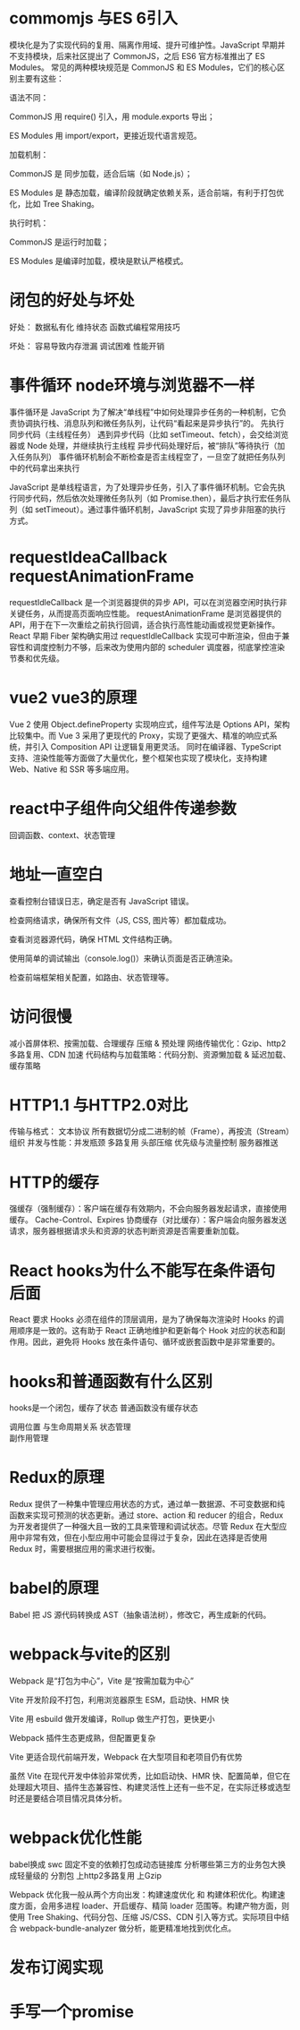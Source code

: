 # commomjs 与ES 6引入
模块化是为了实现代码的复用、隔离作用域、提升可维护性。JavaScript 早期并不支持模块，后来社区提出了 CommonJS，之后 ES6 官方标准推出了 ES Modules。
常见的两种模块规范是 CommonJS 和 ES Modules，它们的核心区别主要有这些：

语法不同：

CommonJS 用 require() 引入，用 module.exports 导出；

ES Modules 用 import/export，更接近现代语言规范。

加载机制：

CommonJS 是 同步加载，适合后端（如 Node.js）；

ES Modules 是 静态加载，编译阶段就确定依赖关系，适合前端，有利于打包优化，比如 Tree Shaking。

执行时机：

CommonJS 是运行时加载；

ES Modules 是编译时加载，模块是默认严格模式。


# 闭包的好处与坏处
好处： 数据私有化 维持状态 函数式编程常用技巧

坏处： 容易导致内存泄漏 调试困难 性能开销


# 事件循环 node环境与浏览器不一样
事件循环是 JavaScript 为了解决“单线程”中如何处理异步任务的一种机制，它负责协调执行栈、消息队列和微任务队列，让代码“看起来是异步执行”的。
先执行同步代码（主线程任务）
遇到异步代码（比如 setTimeout、fetch），会交给浏览器或 Node 处理，并继续执行主线程
异步代码处理好后，被“排队”等待执行（加入任务队列）
事件循环机制会不断检查是否主线程空了，一旦空了就把任务队列中的代码拿出来执行

JavaScript 是单线程语言，为了处理异步任务，引入了事件循环机制。它会先执行同步代码，然后依次处理微任务队列（如 Promise.then），最后才执行宏任务队列（如 setTimeout）。通过事件循环机制，JavaScript 实现了异步非阻塞的执行方式。

# requestIdeaCallback requestAnimationFrame
requestIdleCallback 是一个浏览器提供的异步 API，可以在浏览器空闲时执行非关键任务，从而提高页面响应性能。
requestAnimationFrame 是浏览器提供的 API，用于在下一次重绘之前执行回调，适合执行高性能动画或视觉更新操作。
React 早期 Fiber 架构确实用过 requestIdleCallback 实现可中断渲染，但由于兼容性和调度控制力不够，后来改为使用内部的 scheduler 调度器，彻底掌控渲染节奏和优先级。
# vue2 vue3的原理
Vue 2 使用 Object.defineProperty 实现响应式，组件写法是 Options API，架构比较集中。而 Vue 3 采用了更现代的 Proxy，实现了更强大、精准的响应式系统，并引入 Composition API 让逻辑复用更灵活。
同时在编译器、TypeScript 支持、渲染性能等方面做了大量优化，整个框架也实现了模块化，支持构建 Web、Native 和 SSR 等多端应用。

# react中子组件向父组件传递参数
回调函数、context、状态管理
# 地址一直空白
查看控制台错误日志，确定是否有 JavaScript 错误。

检查网络请求，确保所有文件（JS, CSS, 图片等）都加载成功。

查看浏览器源代码，确保 HTML 文件结构正确。

使用简单的调试输出（console.log()）来确认页面是否正确渲染。

检查前端框架相关配置，如路由、状态管理等。


# 访问很慢
减小首屏体积、按需加载、合理缓存
压缩 & 预处理
网络传输优化：Gzip、http2多路复用、CDN 加速
代码结构与加载策略：代码分割、资源懒加载 & 延迟加载、缓存策略

# HTTP1.1 与HTTP2.0对比
传输与格式： 文本协议   所有数据切分成二进制的帧（Frame），再按流（Stream）组织
并发与性能：并发瓶颈   多路复用
头部压缩
优先级与流量控制
服务器推送

# HTTP的缓存
强缓存（强制缓存）：客户端在缓存有效期内，不会向服务器发起请求，直接使用缓存。
Cache-Control、Expires
协商缓存（对比缓存）：客户端会向服务器发送请求，服务器根据请求头和资源的状态判断资源是否需要重新加载。

# React hooks为什么不能写在条件语句后面
React 要求 Hooks 必须在组件的顶层调用，是为了确保每次渲染时 Hooks 的调用顺序是一致的。这有助于 React 正确地维护和更新每个 Hook 对应的状态和副作用。因此，避免将 Hooks 放在条件语句、循环或嵌套函数中是非常重要的。
# hooks和普通函数有什么区别
hooks是一个闭包，缓存了状态
普通函数没有缓存状态

调用位置
与生命周期关系
状态管理	
副作用管理	

# Redux的原理
Redux 提供了一种集中管理应用状态的方式，通过单一数据源、不可变数据和纯函数来实现可预测的状态更新。通过 store、action 和 reducer 的组合，Redux 为开发者提供了一种强大且一致的工具来管理和调试状态。尽管 Redux 在大型应用中非常有效，但在小型应用中可能会显得过于复杂，因此在选择是否使用 Redux 时，需要根据应用的需求进行权衡。

# babel的原理
Babel 把 JS 源代码转换成 AST（抽象语法树），修改它，再生成新的代码。

# webpack与vite的区别
Webpack 是“打包为中心”，Vite 是“按需加载为中心”

Vite 开发阶段不打包，利用浏览器原生 ESM，启动快、HMR 快

Vite 用 esbuild 做开发编译，Rollup 做生产打包，更快更小

Webpack 插件生态更成熟，但配置更复杂

Vite 更适合现代前端开发，Webpack 在大型项目和老项目仍有优势

虽然 Vite 在现代开发中体验非常优秀，比如启动快、HMR 快、配置简单，但它在处理超大项目、插件生态兼容性、构建灵活性上还有一些不足，在实际迁移或选型时还是要结合项目情况具体分析。

# webpack优化性能
babel换成 swc 
固定不变的依赖打包成动态链接库
分析哪些第三方的业务包大换成轻量级的
分割包
上http2多路复用
上Gzip

Webpack 优化我一般从两个方向出发：构建速度优化 和 构建体积优化。构建速度方面，会用多进程 loader、开启缓存、精简 loader 范围等。构建产物方面，则使用 Tree Shaking、代码分包、压缩 JS/CSS、CDN 引入等方式。实际项目中结合 webpack-bundle-analyzer 做分析，能更精准地找到优化点。

# 发布订阅实现

# 手写一个promise

# 